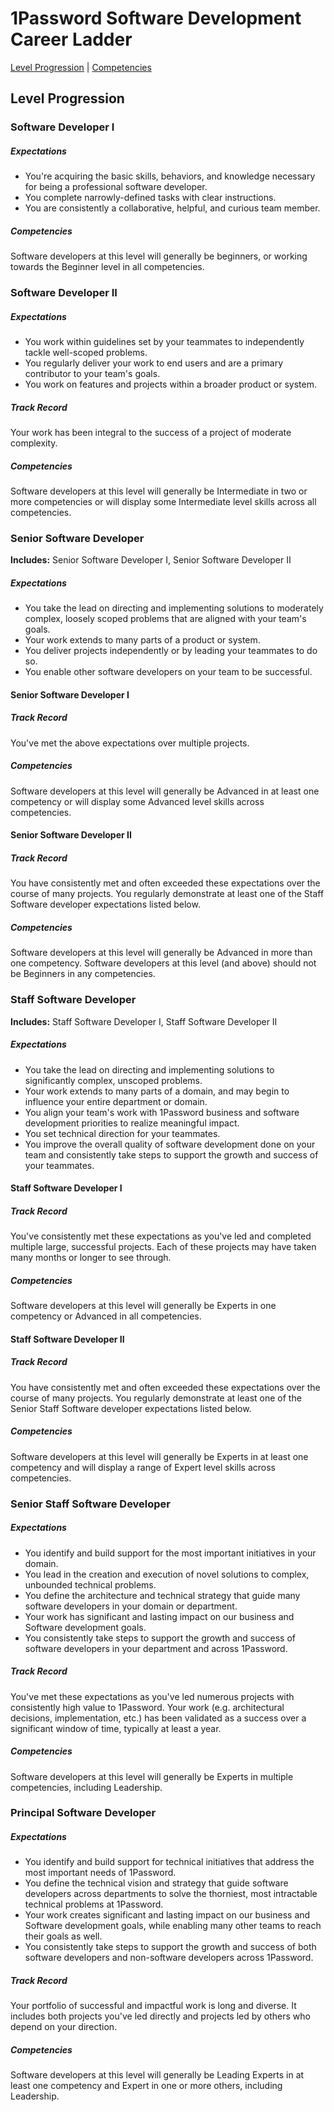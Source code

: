 # 1Password Software Development Career Ladder
[Level Progression](index.md) | [Competencies](competencies.md)


## Level Progression
### Software Developer I
##### Expectations
- You're acquiring the basic skills, behaviors, and knowledge necessary for being a professional software developer.
- You complete narrowly-defined tasks with clear instructions.
- You are consistently a collaborative, helpful, and curious team member.

##### Competencies
Software developers at this level will generally be beginners, or working towards the Beginner level in all competencies.


### Software Developer II
##### Expectations
- You work within guidelines set by your teammates to independently tackle well-scoped problems.
- You regularly deliver your work to end users and are a primary contributor to your team's goals.
- You work on features and projects within a broader product or system.

##### Track Record
Your work has been integral to the success of a project of moderate complexity.

##### Competencies
Software developers at this level will generally be Intermediate in two or more competencies or will display some Intermediate level skills across all competencies.


### Senior Software Developer
**Includes:** Senior Software Developer I, Senior Software Developer II

##### Expectations
- You take the lead on directing and implementing solutions to moderately complex, loosely scoped problems that are aligned with your team's goals.
- Your work extends to many parts of a product or system.
- You deliver projects independently or by leading your teammates to do so.
- You enable other software developers on your team to be successful.

#### Senior Software Developer I
##### Track Record
You've met the above expectations over multiple projects.

##### Competencies
Software developers at this level will generally be Advanced in at least one competency or will display some Advanced level skills across competencies.

#### Senior Software Developer II
##### Track Record
You have consistently met and often exceeded these expectations over the course of many projects. You regularly demonstrate at least one of the Staff Software developer expectations listed below.

##### Competencies
Software developers at this level will generally be Advanced in more than one competency. Software developers at this level (and above) should not be Beginners in any competencies.


### Staff Software Developer
**Includes:** Staff Software Developer I, Staff Software Developer II

##### Expectations
- You take the lead on directing and implementing solutions to significantly complex, unscoped problems.
- Your work extends to many parts of a domain, and may begin to influence your entire department or domain.
- You align your team's work with 1Password business and software development priorities to realize meaningful impact.
- You set technical direction for your teammates.
- You improve the overall quality of software development done on your team and consistently take steps to support the growth and success of your teammates.

#### Staff Software Developer I
##### Track Record
You've consistently met these expectations as you've led and completed multiple large, successful projects. Each of these projects may have taken many months or longer to see through.

##### Competencies
Software developers at this level will generally be Experts in one competency or Advanced in all competencies.

#### Staff Software Developer II
##### Track Record
You have consistently met and often exceeded these expectations over the course of many projects. You regularly demonstrate at least one of the Senior Staff Software developer expectations listed below.

##### Competencies
Software developers at this level will generally be Experts in at least one competency and will display a range of Expert level skills across competencies.


### Senior Staff Software Developer
##### Expectations
- You identify and build support for the most important initiatives in your domain.
- You lead in the creation and execution of novel solutions to complex, unbounded technical problems.
- You define the architecture and technical strategy that guide many software developers in your domain or department.
- Your work has significant and lasting impact on our business and Software development goals.
- You consistently take steps to support the growth and success of software developers in your department and across 1Password.

##### Track Record
You've met these expectations as you've led numerous projects with consistently high value to 1Password. Your work (e.g. architectural decisions, implementation, etc.) has been validated as a success over a significant window of time, typically at least a year.

##### Competencies
Software developers at this level will generally be Experts in multiple competencies, including Leadership.


### Principal Software Developer
##### Expectations
- You identify and build support for technical initiatives that address the most important needs of 1Password.
- You define the technical vision and strategy that guide software developers across departments to solve the thorniest, most intractable technical problems at 1Password.
- Your work creates significant and lasting impact on our business and Software development goals, while enabling many other teams to reach their goals as well.
- You consistently take steps to support the growth and success of both software developers and non-software developers across 1Password.

##### Track Record
Your portfolio of successful and impactful work is long and diverse. It includes both projects you've led directly and projects led by others who depend on your direction.

##### Competencies
Software developers at this level will generally be Leading Experts in at least one competency and Expert in one or more others, including Leadership.
